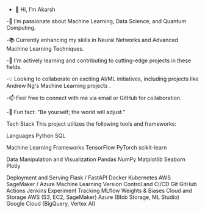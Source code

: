 


- 👋 Hi, I’m Akarsh
  
-🚀 I’m passionate about Machine Learning, Data Science, and Quantum Computing.

-📚 Currently enhancing my skills in Neural Networks and Advanced Machine Learning Techniques.

-🌱 I'm actively learning and contributing to cutting-edge projects in these fields.

-💡 Looking to collaborate on exciting AI/ML initiatives, including projects  like Andrew Ng's Machine Learning projects .

-📫 Feel free to connect with me via email or GitHub for collaboration.

-🌟 Fun fact: "Be yourself; the world will adjust."
  
Tech Stack
This project utilizes the following tools and frameworks:

Languages
Python
SQL

Machine Learning Frameworks
TensorFlow
PyTorch
scikit-learn

Data Manipulation and Visualization
Pandas
NumPy
Matplotlib
Seaborn
Plotly

Deployment and Serving
Flask / FastAPI
Docker
Kubernetes
AWS SageMaker / Azure Machine Learning
Version Control and CI/CD
Git
GitHub Actions
Jenkins
Experiment Tracking
MLflow
Weights & Biases
Cloud and Storage
AWS (S3, EC2, SageMaker)
Azure (Blob Storage, ML Studio)
Google Cloud (BigQuery, Vertex AI)

<!---
akarsh323/akarsh323 is a ✨ special ✨ repository because its `README.md` (this file) appears on your GitHub profile.
You can click the Preview link to take a look at your changes.
--->

